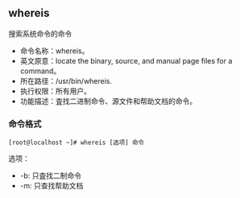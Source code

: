 ##  whereis

搜索系统命令的命令

- 命令名称：whereis。
-  英文原意：locate the binary, source, and manual page files for a command。
-  所在路径：/usr/bin/whereis.
-  执行权限：所有用户。
-  功能描述：査找二进制命令、源文件和帮助文档的命令。

###  命令格式

```
[root@localhost ~]# whereis [选项] 命令
```

选项： 

-  -b: 只査找二制命令
-  -m: 只查找帮助文档